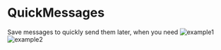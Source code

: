 # QuickMessages

Save messages to quickly send them later, when you need
![example1](https://i.gyazo.com/74e4bcaa18f2dd10c11652f949db8602.gif)![example2](https://i.gyazo.com/dea2656faa66037d7cffe897d1234e0e.gif)
